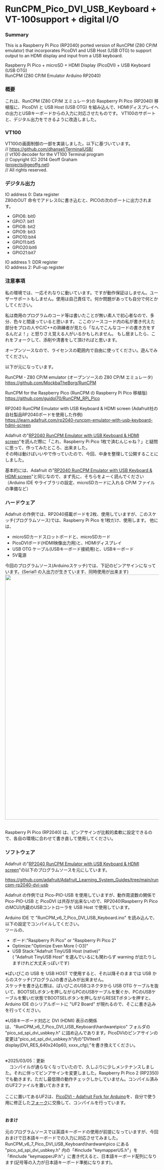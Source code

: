 # RunCPM_Pico_DVI_USB_Keyboard + VT-100support + digital I/O 
### Summary

This is a Raspberry Pi Pico (RP2040) ported version of RunCPM (Z80 CP/M emulator) that incorporates PicoDVI and USB Host (USB OTG) to support output to an HDMI display and input from a USB keyboard. 

Raspberry Pi Pico + microSD + HDMI Display (PicoDVI) + USB Keyboard (USB OTG)</br>
RunCPM (Z80 CP/M Emulator Arduino RP2040)

### 概要

これは、RunCPM (Z80 CP/M エミュレータ)の Raspberry Pi Pico (RP2040) 移植版に、PicoDVI と USB Host (USB OTG) を組み込んで、HDMIディスプレイへの出力とUSBキーボードからの入力に対応させたものです。
VT100のサポートと、デジタル出力をできるように改造しました。

### VT100

VT100の画面制御の一部を実装しました。以下に基づいています。
<br>
// https://github.com/dhansel/TerminalUSB/<br>
//	vt100 decoder for the VT100 Terminal program<br>
//	Copyright (C) 2014 Geoff Graham <br>(projects@geoffg.net)<br>
//	All rights reserved.<br>

### デジタル出力
IO address 0: Data register<br>
Z80のOUT 命令でアドレス0に書き込むと、PICOの次のポートに出力されます。<br>
* 	 GPIO6: bit0<br>
* 	 GPIO7: bit1<br>
* 	 GPIO8: bit2<br>
* 	 GPIO9: bit3<br>
* 	 GPIO10:bit4<br>
* 	 GPIO11:bit5<br>
* 	 GPIO20:bit6<br>
* 	 GPIO21:bit7<br>

IO address 1: DDR register<br>
IO address 2: Pull-up register<br>

### 注意事項

私の環境では、一応それなりに動いています。ですが動作保証はしません。ユーザーサポートもしません。使用は自己責任で。何か問題があっても自分で何とかしてください。

私は商用のプログラムのコード等は書いたことが無い素人で初心者なので、多分、色々と間違っていると思います。 ここのソースコード内の私が書き代えた部分をプロの人やC/C++の熟練者が見たら「なんでこんなコードの書き方をするんだよ！」と怒りさえ覚える人がいるかもしれません。 もし居ましたら、これをフォークして、添削や清書をして頂ければと思います。

オープンソースなので、ライセンスの範囲内で自由に使ってください。遊んでみてください。

以下が元になっています。

RunCPM - Z80 CP/M emulator (オープンソースの Z80 CP/M エミュレータ)</br>
https://github.com/MockbaTheBorg/RunCPM

RunCPM for the Raspberry Pico (RunCPM の Raspberry Pi Pico 移植版)</br>
https://github.com/guidol70/RunCPM_RPi_Pico

RP2040 RunCPM Emulator with USB Keyboard & HDMI screen (Adafruit社の自社製品RP2040ボードを使用した作例)</br>
https://learn.adafruit.com/rp2040-runcpm-emulator-with-usb-keyboard-hdmi-screen
</br>


Adafruit の"[RP2040 RunCPM Emulator with USB Keyboard & HDMI screen](https://learn.adafruit.com/rp2040-runcpm-emulator-with-usb-keyboard-hdmi-screen)"を読んだ際に「これ、Raspberry Pi Pico 1枚で済むんじゃね？」と疑問に思って、作ってみたところ、出来ました。</br>
その時は動けばいいやで作っていたので、今回、中身を整理して公開することにしました。

基本的には、Adafruit の"[RP2040 RunCPM Emulator with USB Keyboard & HDMI screen](https://learn.adafruit.com/rp2040-runcpm-emulator-with-usb-keyboard-hdmi-screen)"と同じなので、まず先に、そちらをよーく読んでください（Arduino IDE やライブラリの設定、microSDカードに入れる CP/M ファイルの準備など）


### ハードウェア

Adafruit の作例では、RP2040搭載ボードを2枚、使用していますが、このスケッチ(プログラムソース)では、Raspberry Pi Pico を1枚だけ、使用します。
他には、
* microSDカードスロットボードと、microSDカード
* PicoDVIボード(HDMI映像出力用)と、HDMIディスプレイ
* USB OTG ケーブル(USBキーボード接続用)と、USBキーボード
* 5V電源

今回のプログラムソース(Arduinoスケッチ)では、下記のピンアサインになっています。(Serial1 の入出力が生きています、同時使用が出来ます)
<br><img src="images/RunCPM_Pico_PicoDVI_USB_Keyboard_2.jpg" width="800"><br><br>

Raspberry Pi Pico (RP2040) は、ピンアサインが比較的柔軟に設定できるので、各自の環境に合わせて書き直して使用してください。



### ソフトウェア
Adafruit の"[RP2040 RunCPM Emulator with USB Keyboard & HDMI screen](https://learn.adafruit.com/rp2040-runcpm-emulator-with-usb-keyboard-hdmi-screen)"の以下のプログラムソースを元にしています。

https://github.com/adafruit/Adafruit_Learning_System_Guides/tree/main/runcpm-rp2040-dvi-usb

Adafruit の作例では Pico-PIO-USB を使用していますが、動作周波数の関係で Pico-PIO-USB と PicoDVI は共存が出来ないので、RP2040(Raspberry Pi Pico のMCU)内蔵のUSBコントローラを USB Host で使用しています。

Arduino IDE で "RunCPM_v6_7_Pico_DVI_USB_Keyboard.ino" を読み込んで、以下の設定でコンパイルしてください。</br>
ツールの、
* ボード:"Raspberry Pi Pico" or "Raspberry Pi Pico 2"
* Optimize:"Optimize Even More (-O3)"
* USB Stack:"Adafruit TinyUSB Host (native)"
</br>( "Adafruit TinyUSB Host" を選んでいるにも関わらず warning が出たりしますけれど大丈夫っぽいです)

※ぱいぴこの USB を USB HOST で使用すると、それ以降そのままでは USB からのスケッチ(プログラム)の書き込みが出来ません。</br>
スケッチを書き込む際は、ぱいぴこのUSBコネクタから USB OTG ケーブルを抜いて、BOOTSELボタンを押しながらPCのUSBケーブルを繋ぐか、PCのUSBケーブルを繋いだ状態でBOOTSELボタンを押しながらRESETボタンを押すと、Arduino IDE のシリアルポートに "UF2 Board" が現れるので、そこに書き込みを行ってください。</br>

※USBキーボード対応と DVI (HDMI) 表示の関係は、"RunCPM_v6_7_Pico_DVI_USB_Keyboard\hardware\pico\" フォルダの "pico_sd_spi_dvi_usbkey.h" に詰め込んであります。PicoDVIのピンアサインの変更は"pico_sd_spi_dvi_usbkey.h"内の"DVItext1 display(DVI_RES_640x240p60, xxxx_cfg);"を書き換えてください。</br></br>

※2025/03/05：更新</br>
　コンパイルが通らなくなっていたので、久しぶりに少しメンテナンスしました。それに伴ってピンアサインを変更しました。Raspberry Pi Pico 2 (RP2350) でも動きます。ただし最低限の動作チェックしかしていません。コンパイル済みのUF2ファイルを置いておきます。</br></br>
 ここに置いてあるUF2は、[PicoDVI - Adafruit Fork for Arduino](https://github.com/adafruit/PicoDVI)を、自分で使う用に修正した[フォーク](https://github.com/HisashiKato/PicoDVI)に交換して、コンパイルを行っています。</br></br>

#### おまけ
元のプログラムソースでは英語キーボードの使用が前提になっていますが、今回おまけで日本語キーボードでの入力に対応させてみました。
RunCPM_v6_7_Pico_DVI_USB_Keyboard\hardware\pico にある "pico_sd_spi_dvi_usbkey.h" 内の「#include "keymapperUS.h"」を「#include "keymapperJP.h"」に書き代えると、日本語キーボード配列になります(記号等の入力が日本語キーボード準拠になります)。
